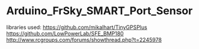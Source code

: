 # Arduino_FrSky_SMART_Port_Sensor

libraries used:
https://github.com/mikalhart/TinyGPSPlus
https://github.com/LowPowerLab/SFE_BMP180
http://www.rcgroups.com/forums/showthread.php?t=2245978
